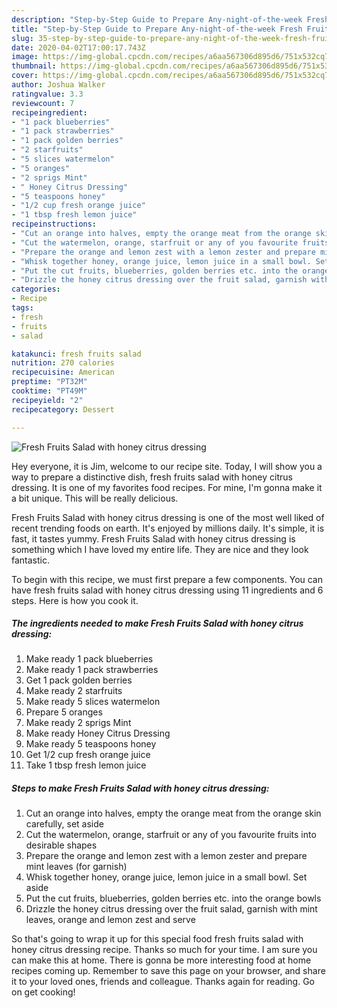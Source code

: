 ```yaml
---
description: "Step-by-Step Guide to Prepare Any-night-of-the-week Fresh Fruits Salad with honey citrus dressing"
title: "Step-by-Step Guide to Prepare Any-night-of-the-week Fresh Fruits Salad with honey citrus dressing"
slug: 35-step-by-step-guide-to-prepare-any-night-of-the-week-fresh-fruits-salad-with-honey-citrus-dressing
date: 2020-04-02T17:00:17.743Z
image: https://img-global.cpcdn.com/recipes/a6aa567306d895d6/751x532cq70/fresh-fruits-salad-with-honey-citrus-dressing-recipe-main-photo.jpg
thumbnail: https://img-global.cpcdn.com/recipes/a6aa567306d895d6/751x532cq70/fresh-fruits-salad-with-honey-citrus-dressing-recipe-main-photo.jpg
cover: https://img-global.cpcdn.com/recipes/a6aa567306d895d6/751x532cq70/fresh-fruits-salad-with-honey-citrus-dressing-recipe-main-photo.jpg
author: Joshua Walker
ratingvalue: 3.3
reviewcount: 7
recipeingredient:
- "1 pack blueberries"
- "1 pack strawberries"
- "1 pack golden berries"
- "2 starfruits"
- "5 slices watermelon"
- "5 oranges"
- "2 sprigs Mint"
- " Honey Citrus Dressing"
- "5 teaspoons honey"
- "1/2 cup fresh orange juice"
- "1 tbsp fresh lemon juice"
recipeinstructions:
- "Cut an orange into halves, empty the orange meat from the orange skin carefully, set aside"
- "Cut the watermelon, orange, starfruit or any of you favourite fruits into desirable shapes"
- "Prepare the orange and lemon zest with a lemon zester and prepare mint leaves (for garnish)"
- "Whisk together honey, orange juice, lemon juice in a small bowl. Set aside"
- "Put the cut fruits, blueberries, golden berries etc. into the orange bowls"
- "Drizzle the honey citrus dressing over the fruit salad, garnish with mint leaves, orange and lemon zest and serve"
categories:
- Recipe
tags:
- fresh
- fruits
- salad

katakunci: fresh fruits salad 
nutrition: 270 calories
recipecuisine: American
preptime: "PT32M"
cooktime: "PT49M"
recipeyield: "2"
recipecategory: Dessert

---
```



![Fresh Fruits Salad with honey citrus dressing](https://img-global.cpcdn.com/recipes/a6aa567306d895d6/751x532cq70/fresh-fruits-salad-with-honey-citrus-dressing-recipe-main-photo.jpg)

Hey everyone, it is Jim, welcome to our recipe site. Today, I will show you a way to prepare a distinctive dish, fresh fruits salad with honey citrus dressing. It is one of my favorites food recipes. For mine, I'm gonna make it a bit unique. This will be really delicious.



Fresh Fruits Salad with honey citrus dressing is one of the most well liked of recent trending foods on earth. It's enjoyed by millions daily. It's simple, it is fast, it tastes yummy. Fresh Fruits Salad with honey citrus dressing is something which I have loved my entire life. They are nice and they look fantastic.


To begin with this recipe, we must first prepare a few components. You can have fresh fruits salad with honey citrus dressing using 11 ingredients and 6 steps. Here is how you cook it.

##### The ingredients needed to make Fresh Fruits Salad with honey citrus dressing:

1. Make ready 1 pack blueberries
1. Make ready 1 pack strawberries
1. Get 1 pack golden berries
1. Make ready 2 starfruits
1. Make ready 5 slices watermelon
1. Prepare 5 oranges
1. Make ready 2 sprigs Mint
1. Make ready  Honey Citrus Dressing
1. Make ready 5 teaspoons honey
1. Get 1/2 cup fresh orange juice
1. Take 1 tbsp fresh lemon juice




##### Steps to make Fresh Fruits Salad with honey citrus dressing:

1. Cut an orange into halves, empty the orange meat from the orange skin carefully, set aside
1. Cut the watermelon, orange, starfruit or any of you favourite fruits into desirable shapes
1. Prepare the orange and lemon zest with a lemon zester and prepare mint leaves (for garnish)
1. Whisk together honey, orange juice, lemon juice in a small bowl. Set aside
1. Put the cut fruits, blueberries, golden berries etc. into the orange bowls
1. Drizzle the honey citrus dressing over the fruit salad, garnish with mint leaves, orange and lemon zest and serve




So that's going to wrap it up for this special food fresh fruits salad with honey citrus dressing recipe. Thanks so much for your time. I am sure you can make this at home. There is gonna be more interesting food at home recipes coming up. Remember to save this page on your browser, and share it to your loved ones, friends and colleague. Thanks again for reading. Go on get cooking!
